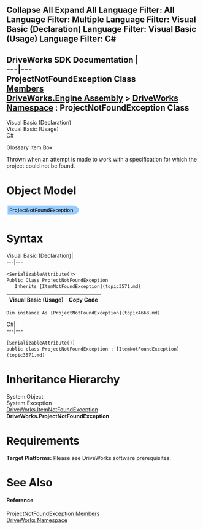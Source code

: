 Collapse All Expand All Language Filter: All  Language Filter: Multiple  Language Filter: Visual Basic (Declaration) Language Filter: Visual Basic (Usage) Language Filter: C#  
---  
DriveWorks SDK Documentation  |   
---|---  
ProjectNotFoundException Class   
[Members](topic4664.md)   
[DriveWorks.Engine Assembly](topic2156.md) > [DriveWorks Namespace](topic2159.md) : ProjectNotFoundException Class  
---  
  
Visual Basic (Declaration)    
Visual Basic (Usage)    
C# 

Glossary Item Box

Thrown when an attempt is made to work with a specification for which the project could not be found. 

# Object Model

![](dotnetdiagramimages/image227.png)

# Syntax

Visual Basic (Declaration)|   
---|---  
      
    
    <SerializableAttribute()>
    Public Class ProjectNotFoundException 
       Inherits [ItemNotFoundException](topic3571.md)  
  
Visual Basic (Usage)| Copy Code  
---|---  
      
    
    Dim instance As [ProjectNotFoundException](topic4663.md)  
  
C#|   
---|---  
      
    
    [SerializableAttribute()]
    public class ProjectNotFoundException : [ItemNotFoundException](topic3571.md)   
  
# Inheritance Hierarchy

System.Object  
System.Exception  
[DriveWorks.ItemNotFoundException](topic3571.md)  
**DriveWorks.ProjectNotFoundException**  


# Requirements

**Target Platforms:** Please see DriveWorks software prerequisites.

# See Also

#### Reference

[ProjectNotFoundException Members](topic4664.md)   
[DriveWorks Namespace](topic2159.md)


